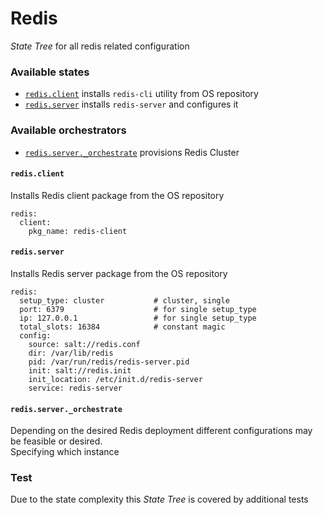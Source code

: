 # Redis
_State Tree_ for all redis related configuration

### Available states
 - [`redis.client`](https://github.com/kiemlicz/envoy/tree/master/salt/dev/redis#redis.client) installs `redis-cli` utility from OS repository
 - [`redis.server`](https://github.com/kiemlicz/envoy/tree/master/salt/dev/redis#redis.server) installs `redis-server` and configures it

### Available orchestrators
 - [`redis.server._orchestrate`](https://github.com/kiemlicz/envoy/tree/master/salt/dev/redis#redis.server._orchestrate) provisions Redis Cluster  

#### `redis.client`
Installs Redis client package from the OS repository
```
redis:
  client:
    pkg_name: redis-client
```

#### `redis.server`
Installs Redis server package from the OS repository
```
redis:
  setup_type: cluster           # cluster, single
  port: 6379                    # for single setup_type
  ip: 127.0.0.1                 # for single setup_type
  total_slots: 16384            # constant magic
  config:
    source: salt://redis.conf
    dir: /var/lib/redis
    pid: /var/run/redis/redis-server.pid
    init: salt://redis.init
    init_location: /etc/init.d/redis-server
    service: redis-server
```

#### `redis.server._orchestrate`
Depending on the desired Redis deployment different configurations may be feasible or desired.  
Specifying which instance 

### Test
Due to the state complexity this _State Tree_ is covered by additional tests
